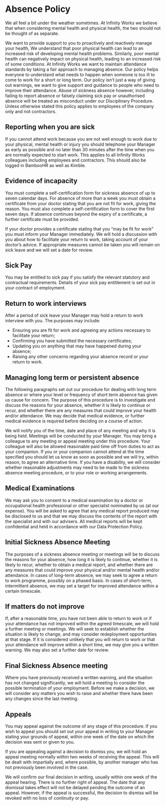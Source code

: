 # Absence Policy 
We all feel a bit under the weather sometimes. At Infinity Works we believe that when considering mental health and physical health, the two should not be thought of as separate.

We want to provide support to you to proactively and reactively manage your health, We understand that poor physical health can lead to an increased risk of developing mental health problems. Similarly, poor mental health can negatively impact on physical health, leading to an increased risk of some conditions. At Infinity Works we want to maintain attendance standards by taking a fair approach to managing absence. Our policy helps everyone to understand what needs to happen when someone is too ill to come to work for a short or long term. Our policy isn’t just a way of giving out warnings, we want to give support and guidance to people who need to improve their attendance. Abuse of sickness absence however, including failing to report absence or falsely claiming sick pay or unauthorised absence will be treated as misconduct under our Disciplinary Procedure. Unless otherwise stated this policy applies to employees of the company only and not contractors.
## Reporting when you are sick
If you cannot attend work because you are not well enough to work due to your physical, mental health or injury you should telephone your Manager as early as possible and no later than 30 minutes after the time when you are normally expected to start work. This applies to all Infinity Works colleagues including employees and contractors. This should also be logged in BambooHR as well as Kimble.
## Evidence of incapacity 
You must complete a self-certification form for sickness absence of up to seven calendar days. For absence of more than a week you must obtain a certificate from your doctor stating that you are not fit for work, giving the reason. You must also complete a self-certification form to cover the first seven days. If absence continues beyond the expiry of a certificate, a further certificate must be provided.

If your doctor provides a certificate stating that you “may be fit for work” you must inform your Manager immediately. We will hold a discussion with you about how to facilitate your return to work, taking account of your doctor’s advice. If appropriate measures cannot be taken you will remain on sick leave and we will set a date for review.
## Sick Pay
You may be entitled to sick pay if you satisfy the relevant statutory and contractual requirements. Details of your sick pay entitlement is set out in your contract of employment.   
## Return to work interviews
After a period of sick leave your Manager may hold a return to work interview with you. The purposes may include:
* Ensuring you are fit for work and agreeing any actions necessary to facilitate your return;
* Confirming you have submitted the necessary certificates;
* Updating you on anything that may have happened during your absence;
* Raising any other concerns regarding your absence record or your return to work.
## Managing long term or persistent absence
The following paragraphs set out our procedure for dealing with long term absence or where your level or frequency of short term absence has given us cause for concern. The purpose of this procedure is to investigate and discuss the reasons for your absence, whether it is likely to continue or recur, and whether there are any measures that could improve your health and/or attendance. We may decide that medical evidence, or further medical evidence is required before deciding on a course of action.

We will notify you of the time, date and place of any meeting and why it is being held. Meetings will be conducted by your Manager. You may bring a colleague to any meeting or appeal meeting under this procedure. Your colleague will also be allowed reasonable paid time off from duties to act as your companion. If you or your companion cannot attend at the time specified you should let us know as soon as possible and we will try, within reason, to agree an alternative time. If you have a disability, we will consider whether reasonable adjustments may need to be made to the sickness absence meeting procedure, or to your role or working arrangements.
## Medical Examinations
We may ask you to consent to a medical examination by a doctor or occupational health professional or other specialist nominated by us (at our expense). You will be asked to agree that any medical report produced may be disclosed to us and that we may discuss the contents of the report with the specialist and with our advisers. All medical reports will be kept confidential and held in accordance with our Data Protection Policy.
## Initial Sickness Absence Meeting 
The purposes of a sickness absence meeting or meetings will be to discuss the reasons for your absence, how long it is likely to continue, whether it is likely to recur, whether to obtain a medical report, and whether there are any measures that could improve your physical and/or mental health and/or attendance. In cases of long-term absence, we may seek to agree a return to work programme, possibly on a phased basis. In cases of short-term, intermittent absence, we may set a target for improved attendance within a certain timescale.
## If matters do not improve
If, after a reasonable time, you have not been able to return to work or if your attendance has not improved within the agreed timescale, we will hold a further meeting or meetings. We will seek to establish whether the situation is likely to change, and may consider redeployment opportunities at that stage. If it is considered unlikely that you will return to work or that your attendance will improve within a short time, we may give you a written warning. We may also set a further date for review.
## Final Sickness Absence meeting 
Where you have previously received a written warning, and the situation has not changed significantly, we will hold a meeting to consider the possible termination of your employment. Before we make a decision, we will consider any matters you wish to raise and whether there have been any changes since the last meeting.
## Appeals
You may appeal against the outcome of any stage of this procedure. If you wish to appeal you should set out your appeal in writing to your Manager stating your grounds of appeal, within one week of the date on which the decision was sent or given to you.

If you are appealing against a decision to dismiss you, we will hold an appeal meeting normally within two weeks of receiving the appeal. This will be dealt with impartially and, where possible, by another manager who has not previously been involved in the case.

We will confirm our final decision in writing, usually within one week of the appeal hearing. There is no further right of appeal. The date that any dismissal takes effect will not be delayed pending the outcome of an appeal. However, if the appeal is successful, the decision to dismiss will be revoked with no loss of continuity or pay.
